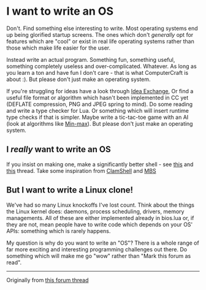 # I want to write an OS
Don't. Find something else interesting to write. Most operating systems end up being glorified startup screens. The ones which don't *generally* opt for features which are "cool" or exist in real life operating systems rather than those which make life easier for the user.

Instead write an actual program. Something fun, something useful, something completely useless and over-complicated. Whatever. As long as you learn a ton and have fun I don't care - that is what ComputerCraft is about :). But please don't just make an operating system.

If you're struggling for ideas have a look through [Idea Exchange][idex], Or find a useful file format or algorithm which hasn't been implemented in CC yet (DEFLATE compression, PNG and JPEG spring to mind). Do some reading and write a type checker for Lua. Or something which will insert runtime type checks if that is simpler. Maybe write a tic-tac-toe game with an AI (look at algorithms like [Min-max][minmax]). But please don't just make an operating system.

## I *really* want to write an OS
If you insist on making one, make a significantly better shell - see [this][os1] and [this][os2] thread. Take some inspiration from [ClamShell][clamshell] and [MBS][mbs]

## But I want to write a Linux clone!
We've had so many Linux knockoffs I've lost count. Think about the things the Linux kernel does: daemons, process scheduling, drivers, memory managements. All of these are either implemented already in bios.lua or, if they are not, mean people have to write code which depends on your OS' APIs: something which is rarely happens.

My question is why do you want to write an "OS"? There is a whole range of far more exciting and interesting programming challenges out there. Do something which will make me go "wow" rather than "Mark this forum as read". 

--- 
Originally from [this forum thread][source]

[idex]: http://www.computercraft.info/forums2/index.php?/topic/11067-idea-exchange/
[minmax]: https://en.wikipedia.org/wiki/Minimax
[os1]: http://www.computercraft.info/forums2/index.php?/topic/24491-what-are-some-innovative-features-youd-love-to-see-in-a-shell/
[os2]: http://www.computercraft.info/forums2/index.php?/topic/22320-got-any-tips-for-making-an-os-well-actually-a-shell/
[clamshell]: http://www.computercraft.info/forums2/index.php?/topic/20678-clamshell-advanced-shell-with-a-shell-language
[mbs]: http://www.computercraft.info/forums2/index.php?/topic/29253-mildly-better-shell
[source]: http://www.computercraft.info/forums2/index.php?/topic/27866-cc-users-i-need-your-opinion-which-type-of-os-to-make/
